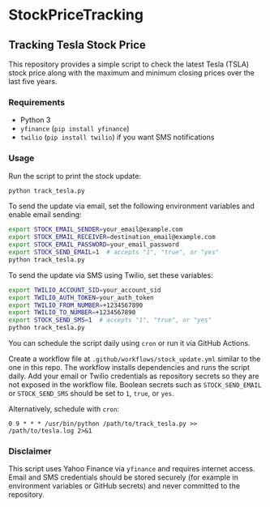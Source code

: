 # StockPriceTracking

## Tracking Tesla Stock Price

This repository provides a simple script to check the latest Tesla (TSLA) stock
price along with the maximum and minimum closing prices over the last five
years.

### Requirements

- Python 3
- `yfinance` (`pip install yfinance`)
- `twilio` (`pip install twilio`) if you want SMS notifications

### Usage

Run the script to print the stock update:

```bash
python track_tesla.py
```

To send the update via email, set the following environment variables and enable
email sending:

```bash
export STOCK_EMAIL_SENDER=your_email@example.com
export STOCK_EMAIL_RECEIVER=destination_email@example.com
export STOCK_EMAIL_PASSWORD=your_email_password
export STOCK_SEND_EMAIL=1  # accepts "1", "true", or "yes"
python track_tesla.py
```

To send the update via SMS using Twilio, set these variables:

```bash
export TWILIO_ACCOUNT_SID=your_account_sid
export TWILIO_AUTH_TOKEN=your_auth_token
export TWILIO_FROM_NUMBER=+1234567890
export TWILIO_TO_NUMBER=+1234567890
export STOCK_SEND_SMS=1  # accepts "1", "true", or "yes"
python track_tesla.py
```

You can schedule the script daily using `cron` or run it via GitHub Actions.

Create a workflow file at `.github/workflows/stock_update.yml` similar to the
one in this repo. The workflow installs dependencies and runs the script daily.
Add your email or Twilio credentials as repository secrets so they are not
exposed in the workflow file. Boolean secrets such as `STOCK_SEND_EMAIL` or
`STOCK_SEND_SMS` should be set to `1`, `true`, or `yes`.

Alternatively, schedule with `cron`:

```cron
0 9 * * * /usr/bin/python /path/to/track_tesla.py >> /path/to/tesla.log 2>&1
```

### Disclaimer

This script uses Yahoo Finance via `yfinance` and requires internet access.
Email and SMS credentials should be stored securely (for example in environment
variables or GitHub secrets) and never committed to the repository.
